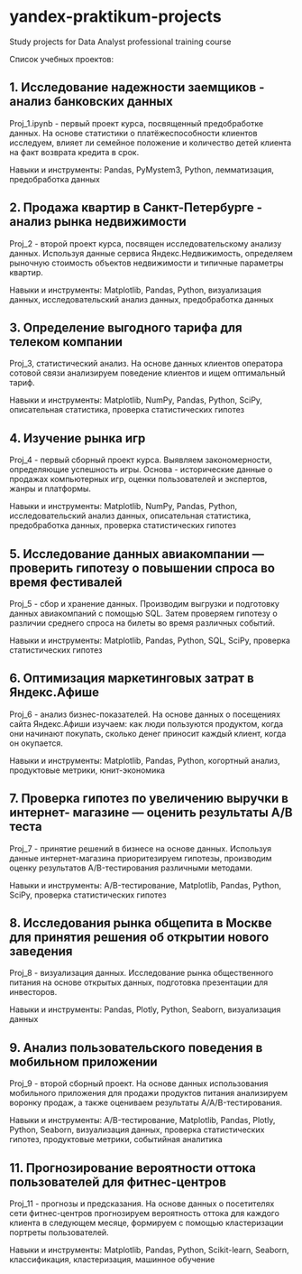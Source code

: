# yandex-praktikum-projects
Study projects for Data Analyst professional training course


Список учебных проектов:

## 1. Исследование надежности заемщиков - анализ банковских данных
Proj_1.ipynb - первый проект курса, посвященный предобработке данных. На основе статистики о платёжеспособности клиентов исследуем, влияет ли семейное положение и количество детей клиента на факт возврата кредита в срок.

Навыки и инструменты: Pandas, PyMystem3, Python, лемматизация, предобработка данных

## 2. Продажа квартир в Санкт-Петербурге - анализ рынка недвижимости
Proj_2 - второй проект курса, посвящен исследовательскому анализу данных. Используя данные сервиса Яндекс.Недвижимость, определяем рыночную стоимость объектов недвижимости и типичные параметры квартир.

Навыки и инструменты: Matplotlib, Pandas, Python, визуализация данных, исследовательский анализ данных, предобработка данных

## 3. Определение выгодного тарифа для телеком компании
Proj_3, статистический анализ. На основе данных клиентов оператора сотовой связи анализируем поведение клиентов и ищем оптимальный тариф.

Навыки и инструменты:
Matplotlib, NumPy, Pandas, Python, SciPy, описательная статистика, проверка статистических гипотез

## 4. Изучение рынка игр
Proj_4 - первый сборный проект курса.
Выявляем закономерности, определяющие успешность игры. Основа - исторические данные о продажах компьютерных игр, оценки пользователей и экспертов, жанры и платформы.

Навыки и инструменты: Matplotlib, NumPy, Pandas, Python, исследовательский анализ данных, описательная статистика, предобработка данных, проверка статистических гипотез

## 5. Исследование данных авиакомпании — проверить гипотезу о повышении спроса во время фестивалей
Proj_5 - сбор и хранение данных. Производим выгрузки и подготовку данных авиакомпаний с помощью SQL. Затем проверяем гипотезу о различии среднего спроса на билеты во время различных событий.

Навыки и инструменты: Matplotlib, Pandas, Python, SQL, SciPy, проверка статистических гипотез

## 6. Оптимизация маркетинговых затрат в Яндекс.Афише
Proj_6 - анализ бизнес-показателей. На основе данных о посещениях сайта Яндекс.Афиши изучаем: как люди пользуются продуктом, когда они начинают покупать, сколько денег приносит каждый клиент, когда он окупается.

Навыки и инструменты: Matplotlib, Pandas, Python, когортный анализ, продуктовые метрики, юнит-экономика

## 7. Проверка гипотез по увеличению выручки в интернет- магазине — оценить результаты A/B теста
Proj_7 - принятие решений в бизнесе на основе данных. Используя данные интернет-магазина приоритезируем гипотезы, производим оценку результатов A/B-тестирования различными методами.

Навыки и инструменты: A/B-тестирование, Matplotlib, Pandas, Python, SciPy, проверка статистических гипотез

## 8. Исследования рынка общепита в Москве для принятия решения об открытии нового заведения
Proj_8 - визуализация данных. Исследование рынка общественного питания на основе открытых данных, подготовка презентации для инвесторов.

Навыки и инструменты: Pandas, Plotly, Python, Seaborn, визуализация данных

## 9. Анализ пользовательского поведения в мобильном приложении
Proj_9 - второй сборный проект. На основе данных использования мобильного приложения для продажи продуктов питания анализируем воронку продаж, а также оцениваем результаты A/A/B-тестирования.

Навыки и инструменты: A/B-тестирование, Matplotlib, Pandas, Plotly, Python, Seaborn, визуализация данных, проверка статистических гипотез, продуктовые метрики, событийная аналитика

## 11. Прогнозирование вероятности оттока пользователей для фитнес-центров
Proj_11 - прогнозы и предсказания. На основе данных о посетителях сети фитнес-центров прогнозируем вероятность оттока для каждого клиента в следующем месяце, формируем с помощью кластеризации портреты пользователей.

Навыки и инструменты: Matplotlib, Pandas, Python, Scikit-learn, Seaborn, классификация, кластеризация, машинное обучение